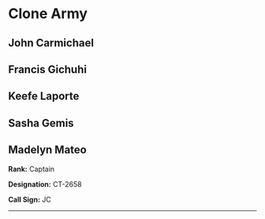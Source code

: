 # Clone Army

## John Carmichael
## Francis Gichuhi
## Keefe Laporte
## Sasha Gemis
## Madelyn Mateo

**Rank:** Captain

**Designation:** CT-2658

**Call Sign:** JC

----
